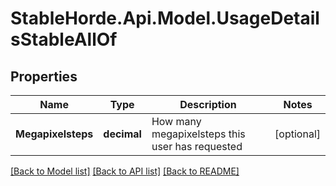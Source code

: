 # StableHorde.Api.Model.UsageDetailsStableAllOf

## Properties

Name | Type | Description | Notes
------------ | ------------- | ------------- | -------------
**Megapixelsteps** | **decimal** | How many megapixelsteps this user has requested | [optional] 

[[Back to Model list]](../README.md#documentation-for-models) [[Back to API list]](../README.md#documentation-for-api-endpoints) [[Back to README]](../README.md)

